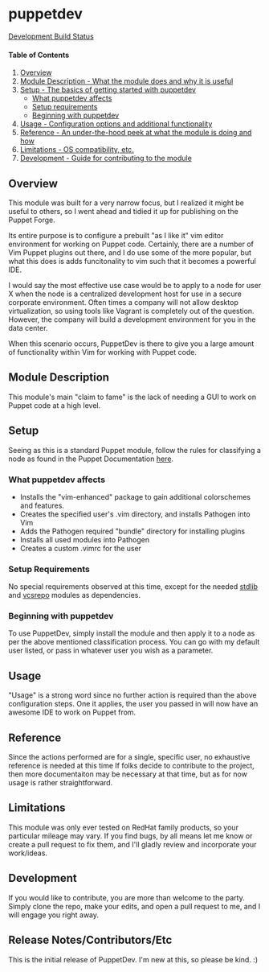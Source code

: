 # puppetdev
[Development Build Status](https://travis-ci.org/cvquesty/puppetdev.svg?branch=development)
#### Table of Contents

1. [Overview](#overview)
2. [Module Description - What the module does and why it is useful](#module-description)
3. [Setup - The basics of getting started with puppetdev](#setup)
    * [What puppetdev affects](#what-puppetdev-affects)
    * [Setup requirements](#setup-requirements)
    * [Beginning with puppetdev](#beginning-with-puppetdev)
4. [Usage - Configuration options and additional functionality](#usage)
5. [Reference - An under-the-hood peek at what the module is doing and how](#reference)
5. [Limitations - OS compatibility, etc.](#limitations)
6. [Development - Guide for contributing to the module](#development)

## Overview

This module was built for a very narrow focus, but I realized it might be useful to others, so I went ahead and tidied it up for publishing on the Puppet Forge.

Its entire purpose is to configure a prebuilt "as I like it" vim editor environment for working on Puppet code.  Certainly, there are a number of Vim Puppet plugins out there, and I do use some of the more popular, but what this does is adds funcitonality to vim such that it becomes a powerful IDE.

I would say the most effective use case would be to apply to a node for user X when the node is a centralized development host for use in a secure corporate environment.  Often times a company will not allow desktop virtualization, so using tools like Vagrant is completely out of the question.  However, the company will build a development environment for you in the data center.

When this scenario occurs, PuppetDev is there to give you a large amount of functionality within Vim for working with Puppet code.

## Module Description

This module's main "claim to fame" is the lack of needing a GUI to work on Puppet code at a high level.

## Setup

Seeing as this is a standard Puppet module, follow the rules for classifying a node as found in the Puppet Documentation [here](http://docs.puppetlabs.com/pe/latest/console_classes_groups_getting_started.html).

### What puppetdev affects

* Installs the "vim-enhanced" package to gain additional colorschemes and features.
* Creates the specified user's .vim directory, and installs Pathogen into Vim
* Adds the Pathogen required "bundle" directory for installing plugins
* Installs all used modules into Pathogen
* Creates a custom .vimrc for the user

### Setup Requirements

No special requirements observed at this time, except for the needed [stdlib](https://forge.puppetlabs.com/puppetlabs/stdlib) and [vcsrepo](https://forge.puppetlabs.com/puppetlabs/vcsrepo) modules as dependencies.

### Beginning with puppetdev

To use PuppetDev, simply install the module and then apply it to a node as per the above mentioned classification process.  You can go with my default user listed, or pass in whatever user you wish as a parameter.

## Usage

"Usage" is a strong word since no further action is required than the above configuration steps.  One it applies, the user you passed in will now have an awesome IDE to work on Puppet from.

## Reference

Since the actions performed are for a single, specific user, no exhaustive reference is needed at this time  If folks decide to contribute to the project, then more documentaiton may be necessary at that time, but as for now usage is rather straightforward.

## Limitations

This module was only ever tested on RedHat family products, so your particular mileage may vary.  If you find bugs, by all means let me know or create a pull request to fix them, and I'll gladly review and incorporate your work/ideas.

## Development

If you would like to contribute, you are more than welcome to the party.  Simply clone the repo, make your edits, and open a pull request to me, and I will engage you right away.

## Release Notes/Contributors/Etc

This is the initial release of PuppetDev.  I'm new at this, so please be kind.  :)
